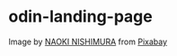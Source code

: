 # odin-landing-page

Image by <a href="https://pixabay.com/users/cun_cun-24872470/?utm_source=link-attribution&amp;utm_medium=referral&amp;utm_campaign=image&amp;utm_content=6878196">NAOKI NISHIMURA</a> from <a href="https://pixabay.com/?utm_source=link-attribution&amp;utm_medium=referral&amp;utm_campaign=image&amp;utm_content=6878196">Pixabay</a>